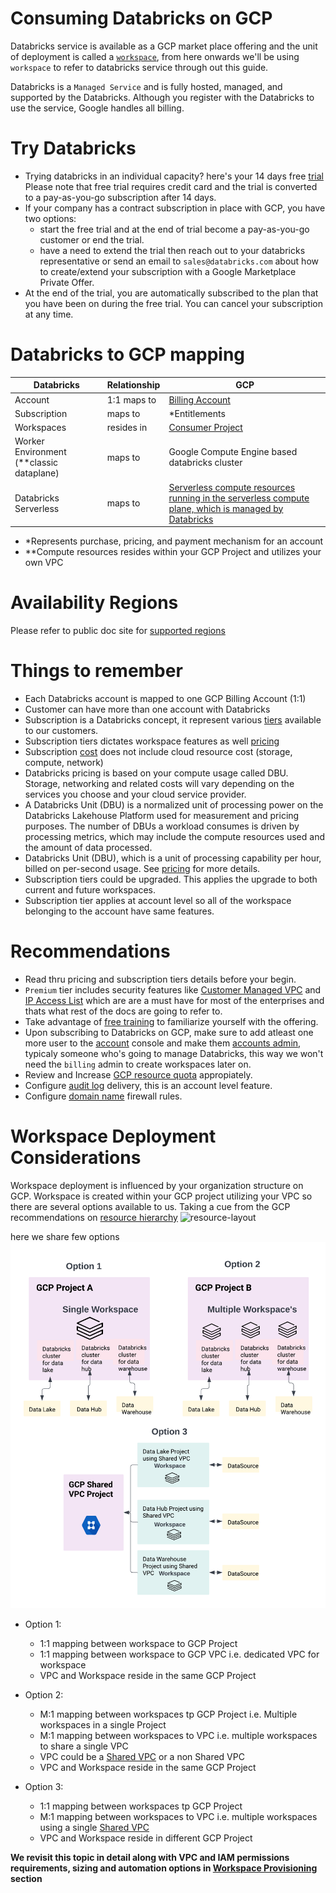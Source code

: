 # Consuming Databricks on GCP
Databricks service is available as a GCP market place offering and the unit of deployment is called a [`workspace`](https://docs.gcp.databricks.com/getting-started/concepts.html#workspace), from here onwards we'll be using `workspace` to refer to databricks service through out this guide.

Databricks is a `Managed Service` and is fully hosted, managed, and supported by the Databricks. Although you register with the Databricks to use the service, Google handles all billing.

# Try Databricks
* Trying databricks in an individual capacity? here's your 14 days free [trial](https://docs.gcp.databricks.com/getting-started/try-databricks-gcp.html) Please note that free trial requires credit card and the trial is converted to a pay-as-you-go subscription after 14 days.
* If your company has a contract subscription in place with GCP, you have two options:
  *  start the free trial and at the end of trial become a pay-as-you-go customer or end the trial.
  *  have a need to extend the trial then reach out to your databricks representative or send an email to `sales@databricks.com` about how to create/extend your subscription with a Google Marketplace Private Offer.
*  At the end of the trial, you are automatically subscribed to the plan that you have been on during the free trial. You can cancel your subscription at any time.

# Databricks to GCP mapping

| Databricks  | Relationship  | GCP  |
|---|---|---|
| Account  |  1:1 maps to | [Billing Account](https://cloud.google.com/billing/docs/concepts#overview)  |
| Subscription | maps to | *Entitlements |
| Workspaces | resides in | [Consumer Project](https://cloud.google.com/resource-manager/docs/creating-managing-projects) |
| Worker Environment (**classic dataplane) | maps to | Google Compute Engine based databricks cluster |
| Databricks Serverless | maps to | [Serverless compute resources running in the serverless compute plane, which is managed by Databricks](https://docs.gcp.databricks.com/en/security/network/serverless-network-security/index.html#serverless-compute-plane-networking-overview) |

- *Represents purchase, pricing, and payment mechanism for an account
- **Compute resources resides within your GCP Project and utilizes your own VPC

# Availability Regions

Please refer to public doc site for [supported regions](https://docs.gcp.databricks.com/administration-guide/cloud-configurations/gcp/regions.html)

# Things to remember

* Each Databricks account is mapped to one GCP Billing Account (1:1)
* Customer can have more than one account with Databricks
* Subscription is a Databricks concept, it represent various [tiers](https://databricks.com/product/gcp-pricing) available to our customers.
* Subscription tiers dictates workspace features as well [pricing](https://databricks.com/product/gcp-pricing/instance-types)
* Subscription [cost](https://databricks.com/product/pricing) does not include cloud resource cost (storage, compute, network)
* Databricks pricing is based on your compute usage called DBU. Storage, networking and related costs will vary depending on the services you choose and your cloud service provider.
* A Databricks Unit (DBU) is a normalized unit of processing power on the Databricks Lakehouse Platform used for measurement and pricing purposes. The number of DBUs a workload consumes is driven by processing metrics, which may include the compute resources used and the amount of data processed.
* Databricks Unit (DBU), which is a unit of processing capability per hour, billed on per-second usage. See [pricing](https://databricks.com/product/gcp-pricing) for more details.
* Subscription tiers could be upgraded. This applies the upgrade to both current and future workspaces.
* Subscription tier applies at account level so all of the workspace belonging to the account have same features.

# Recommendations

* Read thru pricing and subscription tiers details before your begin.
* `Premium` tier includes security features like [Customer Managed VPC](https://docs.gcp.databricks.com/administration-guide/cloud-configurations/gcp/customer-managed-vpc.html) and [IP Access List](https://docs.gcp.databricks.com/security/network/ip-access-list.html) which are are a must have for most of the enterprises and thats what rest of the docs are going to refer to.
* Take advantage of [free training](https://docs.gcp.databricks.com/getting-started/free-training.html) to familiarize yourself with the offering.
* Upon subscribing to Databricks on GCP, make sure to add atleast one more user to the [account](https://accounts.gcp.databricks.com) console and make them [accounts admin](https://docs.gcp.databricks.com/administration-guide/account-settings-gcp/admin-users.html), typicaly someone who's going to manage Databricks, this way we won't need the `billing` admin to create workspaces later on.
* Review and Increase [GCP resource quota](https://docs.gcp.databricks.com/administration-guide/account-settings-gcp/quotas.html) appropiately.
* Configure [audit log](https://docs.gcp.databricks.com/administration-guide/account-settings-gcp/log-delivery.html) delivery, this is an account level feature.
* Configure [domain name](https://docs.gcp.databricks.com/security/network/firewall-rules.html) firewall rules.

# Workspace Deployment Considerations

Workspace deployment is influenced by your organization structure on GCP. Workspace is created within your GCP project utilizing your VPC so there are several options available to us. Taking a cue from the GCP recommendations on [resource hierarchy](https://cloud.google.com/resource-manager/docs/cloud-platform-resource-hierarchy)
![resource-layout](https://cloud.google.com/resource-manager/img/cloud-hierarchy.svg)
 
here we share few options
![deployment-patterns](./images/GCP-Databricks%20Workspace-Deployment%20Patterns.png)

* Option 1:
  * 1:1 mapping between workspace to GCP Project
  * 1:1 mapping between workspace to GCP VPC i.e. dedicated VPC for workspace
  * VPC and Workspace reside in the same GCP Project

* Option 2:
  * M:1 mapping between workspaces tp GCP Project i.e. Multiple workspaces in a single Project
  * M:1 mapping between workspaces to VPC i.e. multiple workspaces to share a single VPC
  * VPC could be a [Shared VPC](https://cloud.google.com/vpc/docs/shared-vpc) or a non Shared VPC
  * VPC and Workspace reside in the same GCP Project

* Option 3:
  * 1:1 mapping between workspaces tp GCP Project
  * M:1 mapping between workspaces to VPC i.e. multiple workspaces using a single [Shared VPC](https://cloud.google.com/vpc/docs/shared-vpc)
  * VPC and Workspace reside in different GCP Project


**We revisit this topic in detail along with VPC and IAM permissions requirements, sizing and automation options in [Workspace Provisioning](/gcpdb4u/Workspace-Provisioning.md) section**
